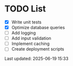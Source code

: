 # TODO List

- [x] Write unit tests
- [x] Optimize database queries
- [ ] Add logging
- [ ] Add input validation
- [ ] Implement caching
- [ ] Create deployment scripts

Last updated: 2025-06-19 15:33
